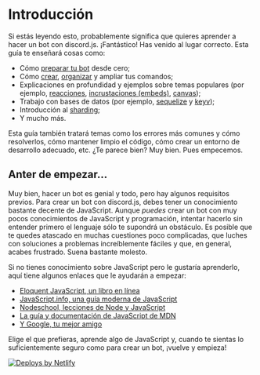 # Introducción

Si estás leyendo esto, probablemente significa que quieres aprender a hacer un bot con discord.js. ¡Fantástico! Has venido al lugar correcto.
Esta guía te enseñará cosas como:

- Cómo [preparar tu bot](https://discordjs-guide-es.netlify.app/preparations/) desde cero;
- Cómo [crear](https://discordjs-guide-es.netlify.app/creating-your-bot/), [organizar](https://discordjs-guide-es.netlify.app/creating-your-bot/command-handling.html) y ampliar tus comandos;
- Explicaciones en profundidad y ejemplos sobre temas populares (por ejemplo, [reacciones](https://discordjs-guide-es.netlify.app/popular-topics/reactions.html), [incrustaciones (embeds)](https://discordjs-guide-es.netlify.app/popular-topics/embeds.html), [canvas](https://discordjs-guide-es.netlify.app/popular-topics/canvas.html));
- Trabajo con bases de datos (por ejemplo, [sequelize](https://discordjs-guide-es.netlify.app/sequelize/) y [keyv](https://discordjs-guide-es.netlify.app/keyv/));
- Introducción al [sharding](https://discordjs-guide-es.netlify.app/sharding/);
- Y mucho más.

Esta guía también tratará temas como los errores más comunes y cómo resolverlos, cómo mantener limpio el código, cómo crear un entorno de desarrollo adecuado, etc.
¿Te parece bien? Muy bien. Pues empecemos.

## Anter de empezar...

Muy bien, hacer un bot es genial y todo, pero hay algunos requisitos previos. Para crear un bot con discord.js, debes tener un conocimiento bastante decente de JavaScript.
Aunque _puedes_ crear un bot con muy pocos conocimientos de JavaScript y programación, intentar hacerlo sin entender primero el lenguaje sólo te supondrá un obstáculo. Es posible que te quedes atascado en muchas cuestiones poco complicadas, que luches con soluciones a problemas increíblemente fáciles y que, en general, acabes frustrado. Suena bastante molesto.

Si no tienes conocimiento sobre JavaScript pero le gustaría aprenderlo, aquí tiene algunos enlaces que le ayudarán a empezar:

* [Eloquent JavaScript, un libro en línea](https://eloquentjs-es.thedojo.mx/)
* [JavaScript.info, una guía moderna de JavaScript](https://es.javascript.info/)
* [Nodeschool, lecciones de Node y JavaScript](https://nodeschool.io/es/)
* [La guía y documentación de JavaScript de MDN](https://developer.mozilla.org/es/docs/Web/JavaScript)
* [Y Google, tu mejor amigo](https://google.com)

Elige el que prefieras, aprende algo de JavaScript y, cuando te sientas lo suficientemente seguro como para crear un bot, ¡vuelve y empieza!

<a href="https://www.netlify.com">
	<img src="https://www.netlify.com/img/global/badges/netlify-color-accent.svg" alt="Deploys by Netlify" />
</a>
